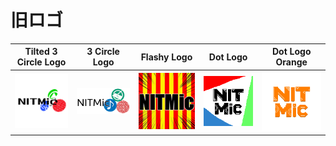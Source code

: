 # 旧ロゴ

| Tilted 3 Circle Logo | 3 Circle Logo | Flashy Logo | Dot Logo | Dot Logo Orange |
| :---: | :---: | :---: | :---: | :---: |
| <img src="tilted-3circle-logo.png" width="512"> | <img src="3circle-logo.png" width="512"> | <img src="flashy-logo.jpg" width="512"> | <img src="dot-logo.png" width="512"> | <img src="dot-logo_orange.png" width="512"> |

